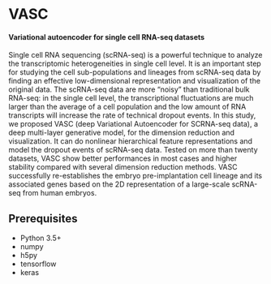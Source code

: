 # VASC
#### Variational autoencoder for single cell RNA-seq datasets

Single cell RNA sequencing (scRNA-seq) is a powerful technique to analyze the transcriptomic heterogeneities in single cell level. It is an important step for studying the cell sub-populations and lineages from scRNA-seq data by finding an effective low-dimensional representation and visualization of the original data. The scRNA-seq data are more “noisy” than traditional bulk RNA-seq: in the single cell level, the transcriptional fluctuations are much larger than the average of a cell population and the low amount of RNA transcripts will increase the rate of technical dropout events. In this study, we proposed VASC (deep Variational Autoencoder for SCRNA-seq data), a deep multi-layer generative model, for the dimension reduction and visualization. It can do nonlinear hierarchical feature representations and model the dropout events of scRNA-seq data. Tested on more than twenty datasets, VASC show better performances in most cases and higher stability compared with several dimension reduction methods. VASC successfully re-establishes the embryo pre-implantation cell lineage and its associated genes based on the 2D representation of a large-scale scRNA-seq from human embryos.

## Prerequisites
+ Python 3.5+
+ numpy
+ h5py
+ tensorflow
+ keras
